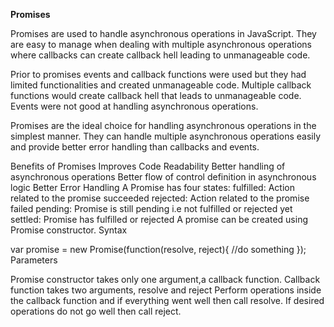**Promises**

Promises are used to handle asynchronous operations in JavaScript. They are easy to manage when dealing with multiple asynchronous operations where callbacks can create callback hell leading to unmanageable code.

Prior to promises events and callback functions were used but they had limited functionalities and created unmanageable code.
Multiple callback functions would create callback hell that leads to unmanageable code.
Events were not good at handling asynchronous operations.

Promises are the ideal choice for handling asynchronous operations in the simplest manner. They can handle multiple asynchronous operations easily and provide better error handling than callbacks and events.



Benefits of Promises
Improves Code Readability
Better handling of asynchronous operations
Better flow of control definition in asynchronous logic
Better Error Handling
A Promise has four states:
fulfilled: Action related to the promise succeeded
rejected: Action related to the promise failed
pending: Promise is still pending i.e not fulfilled or rejected yet
settled: Promise has fulfilled or rejected
A promise can be created using Promise constructor.
Syntax

var promise = new Promise(function(resolve, reject){
     //do something
});
Parameters

Promise constructor takes only one argument,a callback function.
Callback function takes two arguments, resolve and reject
Perform operations inside the callback function and if everything went well then call resolve.
If desired operations do not go well then call reject.
